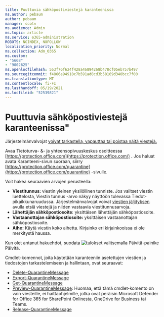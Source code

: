 ```yaml
---
title: Puuttuvia sähköpostiviestejä karanteenissa
ms.author: pebaum
author: pebaum
manager: scotv
ms.audience: Admin
ms.topic: article
ms.service: o365-administration
ROBOTS: NOINDEX, NOFOLLOW
localization_priority: Normal
ms.collection: Adm_O365
ms.custom:
- "5668"
- "9002625"
ms.openlocfilehash: 563f76f624f428a46894268b478cf05eb757b497
ms.sourcegitcommit: f4866e94918c7b591ad0cd3b58169d340bcc7f00
ms.translationtype: MT
ms.contentlocale: fi-FI
ms.lasthandoff: 05/19/2021
ms.locfileid: "52539821"
---
```

# <a name="missing-emails-in-quarantine"></a>Puuttuvia sähköpostiviestejä karanteenissa"

Järjestelmänvalvojat [voivat tarkastella, vapauttaa tai poistaa näitä viestejä.](/microsoft-365/security/office-365-security/manage-quarantined-messages-and-files)

Avaa Tietoturva- &- ja yhteensopivuuskeskus osoitteessa [https://protection.office.com](https://protection.office.com/) . Jos haluat avata Karanteeni-sivun suoraan, siirry [https://protection.office.com/quarantine](https://protection.office.com/quarantine) -sivulle.  

Voit hakea seuraavien arvojen perusteella:  

- **Viestitunnus:** viestin yleinen yksilöllinen tunniste. Jos valitset viestin luettelosta, Viestin  tunnus -arvo näkyy näyttöön tulevassa Tiedot-pikaikkunaruudussa.  Järjestelmänvalvojat voivat [viestien jäljityksen](/microsoft-365/security/office-365-security/message-trace-scc) avulla etsiä viestejä ja niiden vastaavia viestitunnusarvoja.
- **Lähettäjän sähköpostiosoite:** yksittäisen lähettäjän sähköpostiosoite.
- **Vastaanottajan sähköpostiosoite:** yksittäisen vastaanottajan sähköpostiosoite.
- **Aihe:** Käytä viestin koko aihetta. Kirjainko eri kirjainkooissa ei ole merkitystä haussa.

Kun olet antanut hakuehdot, suodata ![ tulokset valitsemalla ](/microsoft-365/media/scc-quarantine-refresh.png?view=o365-worldwide)  Päivitä-painike Päivitä.

Cmdlet-komennot, joita käytetään karanteeniin asetettujen viestien ja tiedostojen tarkastelemiseen ja hallintaan, ovat seuraavat:
- [Delete-QuarantineMessage](/powershell/module/exchange/delete-quarantinemessage)
- [Export-QuarantineMessage](/powershell/module/exchange/export-quarantinemessage)
- [Get-QuarantineMessage](/powershell/module/exchange/get-quarantinemessage)
- [Preview-QuarantineMessage](/powershell/module/exchange/preview-quarantinemessage): Huomaa, että tämä cmdlet-komento on vain viesteille, ei haittaohjelmille, jotka ovat peräisin Microsoft Defender for Office 365 for SharePoint Onlinesta, OneDrive for Business tai Teams.
- [Release-QuarantineMessage](/powershell/module/exchange/release-quarantinemessage)